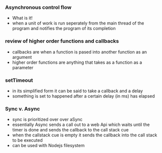 ### Asynchronous control flow
- What is it!
- when a unit of work is run seperately from the main thread of the program and notifies the program of its completion


### review of higher order functions and callbacks
- callbacks are when a function is pased into another function as an argument
- higher order functions are anything that takes as a function as a parameter

### setTimeout
- in its simplified form it can be said to take a callback and a delay
- something is set to happened after a certain delay (in ms) has elapsed 

### Sync v. Async
- sync is prioritized over over aSync
- essentially Async sends a call out to a web Api which waits until the timer is done and sends the callback to the call stack cue
- when the callstack cue is empty it sends the callback into the call stack to be executed
- can be used with Nodejs filesystem